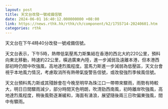 ```yaml
---
layout: post
title: 天文台改發一號戒備信號
date: 2024-06-01 16:40:12.000000000 +08:00
link: https://news.rthk.hk/rthk/ch/component/k2/1755714-20240601.htm
categories: rthk
---
```


天文台在下午4時40分改發一號戒備信號。

天文台表示，下午5時，熱帶低氣壓馬力斯集結在香港的西北大約220公里，預料向東北移動，時速約22公里，橫過廣東內陸，進一步減弱及遠離本港，但本港西部初時仍間中吹強風，高地達烈風程度。當馬力斯進一步減弱為低壓區，天文台會視乎本地風力情況，考慮取消所有熱帶氣旋警告信號，或改發強烈季候風信號。

天文台預料馬力斯或其殘餘會在今晚至明早為珠江口一帶帶來驟雨，雨勢有時較大，明日日間驟雨減少，部分時間天色明朗，吹清勁西南風，初時離岸吹強風，高地達烈風程度，稍後風勢逐漸緩和，海面有湧浪，展望隨後兩三日吹偏東強風，間中有驟雨。
